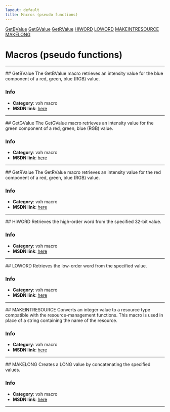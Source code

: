 ```yaml
---
layout: default
title: Macros (pseudo functions)
---
```


<div class="sidenav">

<div markdown="1">

[GetBValue](#getbvalue)
[GetGValue](#getgvalue)
[GetRValue](#getrvalue)
[HIWORD](#hiword)
[LOWORD](#loword)
[MAKEINTRESOURCE](#makeintresource)
[MAKELONG](#makelong)

</div>

</div>


<div class="right_main">

<div markdown="1">


Macros (pseudo functions)
====================

---

<SECTION ID="getbvalue"></SECTION>
## GetBValue
The GetBValue macro retrieves an intensity value for the blue component of a red, green, blue (RGB) value.

### Info
* **Category**: vxh macro
* **MSDN link**: <a href="https://docs.microsoft.com/en-in/windows/win32/api/wingdi/nf-wingdi-getbvalue" target="_blank">here</a>


---

<SECTION ID="getgvalue"></SECTION>
## GetGValue
The GetGValue macro retrieves an intensity value for the green component of a red, green, blue (RGB) value.

### Info
* **Category**: vxh macro
* **MSDN link**: <a href="https://docs.microsoft.com/en-in/windows/win32/api/wingdi/nf-wingdi-getgvalue" target="_blank">here</a>

---

<SECTION ID="getrvalue"></SECTION>
## GetRValue
The GetRValue macro retrieves an intensity value for the red component of a red, green, blue (RGB) value.

### Info
* **Category**: vxh macro
* **MSDN link**: <a href="https://docs.microsoft.com/en-in/windows/win32/api/wingdi/nf-wingdi-getrvalue" target="_blank">here</a>

---

<SECTION ID="hiword"></SECTION>
## HIWORD
Retrieves the high-order word from the specified 32-bit value.

### Info
* **Category**: vxh macro
* **MSDN link**: <a href="https://docs.microsoft.com/en-us/previous-versions/windows/desktop/legacy/ms632657(v=vs.85)" target="_blank">here</a>

---

<SECTION ID="loword"></SECTION>
## LOWORD
Retrieves the low-order word from the specified value.

### Info
* **Category**: vxh macro
* **MSDN link**: <a href="https://docs.microsoft.com/en-us/previous-versions/windows/desktop/legacy/ms632659(v=vs.85)" target="_blank">here</a>

---

<SECTION ID="makeintresource"></SECTION>
## MAKEINTRESOURCE
Converts an integer value to a resource type compatible with the resource-management functions. This macro is used in place of a string containing the name of the resource.

### Info
* **Category**: vxh macro
* **MSDN link**: <a href="https://docs.microsoft.com/en-in/windows/win32/api/winuser/nf-winuser-makeintresourcea" target="_blank">here</a>

---

<SECTION ID="makelong"></SECTION>
## MAKELONG
Creates a LONG value by concatenating the specified values.

### Info
* **Category**: vxh macro
* **MSDN link**: <a href="https://docs.microsoft.com/en-us/previous-versions/windows/desktop/legacy/ms632660(v=vs.85)" target="_blank">here</a>

---

</div>

</div>
